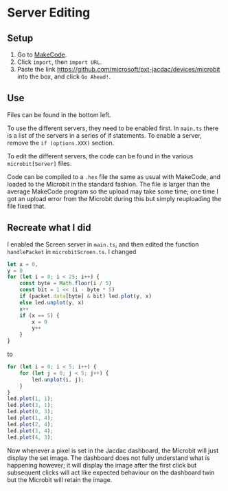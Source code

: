 # Server Editing

## Setup

1. Go to [MakeCode](https://makecode.microbit.org/).
2. Click `import`, then `import URL`.
3. Paste the link https://github.com/microsoft/pxt-jacdac/devices/microbit into the box, and click `Go Ahead!`.

## Use

Files can be found in the bottom left.

To use the different servers, they need to be enabled first.
In `main.ts` there is a list of the servers in a series of if statements. To enable a server, remove the `if (options.XXX)` section.

To edit the different servers, the code can be found in the various `microbit[Server]` files.

Code can be compiled to a `.hex` file the same as usual with MakeCode, and loaded to the Microbit in the standard fashion. The file is larger than the average MakeCode program so the upload may take some time; one time I got an upload error from the Microbit during this but simply reuploading the file fixed that.

## Recreate what I did

I enabled the Screen server in `main.ts`, and then edited the function `handlePacket` in `microbitScreen.ts`. I changed

```Typescript
let x = 0,
y = 0
for (let i = 0; i < 25; i++) {
    const byte = Math.floor(i / 5)
    const bit = 1 << (i - byte * 5)
    if (packet.data[byte] & bit) led.plot(y, x)
    else led.unplot(y, x)
    x++
    if (x == 5) {
        x = 0
        y++
    }
}
```

to

```Typescript
for (let i = 0; i < 5; i++) {
    for (let j = 0; j < 5; j++) {
        led.unplot(i, j);
    }
}
led.plot(1, 1);
led.plot(3, 1);
led.plot(0, 3);
led.plot(1, 4);
led.plot(2, 4);
led.plot(3, 4);
led.plot(4, 3);
```

Now whenever a pixel is set in the Jacdac dashboard, the Microbit will just display the set image. The dashboard does not fully understand what is happening however; it will display the image after the first click but subsequent clicks will act like expected behaviour on the dashboard twin but the Microbit will retain the image.
